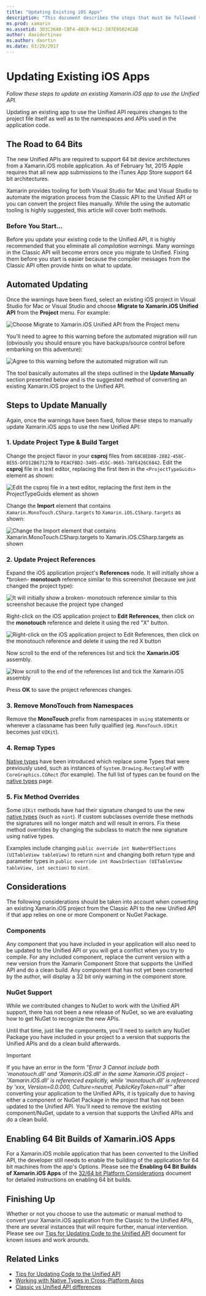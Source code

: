 ```yaml
---
title: "Updating Existing iOS Apps"
description: "This document describes the steps that must be followed to update a Xamarin.iOS app from the Classic API to the Unified API."
ms.prod: xamarin
ms.assetid: 303C36A8-CBF4-48C0-9412-387E95024CAB
author: davidortinau
ms.author: daortin
ms.date: 03/29/2017
---
```


# Updating Existing iOS Apps

_Follow these steps to update an existing Xamarin.iOS app to use the Unified API._

Updating an existing app to use the Unified API requires changes to the project file itself as well as to the namespaces and APIs used in the application code.

## The Road to 64 Bits

The new Unified APIs are required to support 64 bit device architectures from a Xamarin.iOS mobile application. As of February 1st, 2015 Apple requires that all new app submissions to the iTunes App Store support 64 bit architectures.

Xamarin provides tooling for both Visual Studio for Mac and Visual Studio to automate the migration process from the Classic API to the Unified API or you can convert the project files manually. While the using the automatic tooling is highly suggested, this article will cover both methods.

### Before You Start...

Before you update your existing code to the Unified API, it is highly recommended that you eliminate all *compilation warnings*. Many *warnings* in the Classic API will become errors once you migrate to Unified. Fixing them before you start is easier because the compiler messages from the Classic API often provide hints on what to update.

## Automated Updating

Once the warnings have been fixed, select an existing iOS project in Visual Studio for Mac or Visual Studio and choose **Migrate to Xamarin.iOS Unified API** from the **Project** menu. For example:

![](updating-ios-apps-images/beta-tool1.png "Choose Migrate to Xamarin.iOS Unified API from the Project menu")

You'll need to agree to this warning before the automated migration will run (obviously you should ensure you have backups/source control before embarking on this adventure):

![](updating-ios-apps-images/beta-tool2.png "Agree to this warning before the automated migration will run")

The tool basically automates all the steps outlined in the **Update Manually** section presented below and is the suggested method of converting an existing Xamarin.iOS project to the Unified API.

## Steps to Update Manually

Again, once the warnings have been fixed, follow these steps to manually update Xamarin.iOS apps to use the new Unified API:

### 1. Update Project Type & Build Target

Change the project flavor in your **csproj** files from `6BC8ED88-2882-458C-8E55-DFD12B67127B` to `FEACFBD2-3405-455C-9665-78FE426C6842`. Edit the **csproj** file in a text editor, replacing the first item in the `<ProjectTypeGuids>` element as shown:

![](updating-ios-apps-images/csproj.png "Edit the csproj file in a text editor, replacing the first item in the ProjectTypeGuids element as shown")

Change the **Import** element that contains `Xamarin.MonoTouch.CSharp.targets` to `Xamarin.iOS.CSharp.targets` as shown:

![](updating-ios-apps-images/csproj2.png "Change the Import element that contains Xamarin.MonoTouch.CSharp.targets to Xamarin.iOS.CSharp.targets as shown")

### 2. Update Project References

Expand the iOS application project's **References** node. It will initially show a *broken- **monotouch** reference similar to this screenshot (because we just changed the project type):

![](updating-ios-apps-images/references.png "It will initially show a broken- monotouch reference similar to this screenshot because the project type changed")

Right-click on the iOS application project to **Edit References**, then click on the **monotouch** reference and delete it using the red "X" button.

![](updating-ios-apps-images/references-delete-monotouch-sml.png "Right-click on the iOS application project to Edit References, then click on the monotouch reference and delete it using the red X button")

Now scroll to the end of the references list and tick the **Xamarin.iOS** assembly.

![](updating-ios-apps-images/references-add-xamarinios-sml.png "Now scroll to the end of the references list and tick the Xamarin.iOS assembly")

Press **OK** to save the project references changes.

### 3. Remove MonoTouch from Namespaces

Remove the **MonoTouch** prefix from namespaces in `using` statements or wherever a classname has been fully qualified (eg. `MonoTouch.UIKit` becomes just `UIKit`).

### 4. Remap Types

[Native types](~/cross-platform/macios/nativetypes.md) have been introduced which replace some Types that were previously used, such as instances of `System.Drawing.RectangleF` with `CoreGraphics.CGRect` (for example). The full list of types can be found on the [native types](~/cross-platform/macios/nativetypes.md) page.

### 5. Fix Method Overrides

Some `UIKit` methods have had their signature changed to use the new [native types](~/cross-platform/macios/nativetypes.md) (such as `nint`). If custom subclasses override these methods the signatures will no longer match and will result in errors. Fix these method overrides by changing the subclass to match the new signature using native types.

Examples include changing `public override int NumberOfSections (UITableView tableView)` to return `nint` and changing both return type and parameter types in `public override int RowsInSection (UITableView tableView, int section)` to `nint`.

## Considerations

The following considerations should be taken into account when converting an existing Xamarin.iOS project from the Classic API to the new Unified API if that app relies on one or more Component or NuGet Package.

### Components

Any component that you have included in your application will also need to be updated to the Unified API or you will get a conflict when you try to compile. For any included component, replace the current version with a new version from the Xamarin Component Store that supports the Unified API and do a clean build. Any component that has not yet been converted by the author, will display a 32 bit only warning in the component store.

### NuGet Support

While we contributed changes to NuGet to work with the Unified API support, there has not been a new release of NuGet, so we are evaluating how to get NuGet to recognize the new APIs.

Until that time, just like the components, you'll need to switch any NuGet Package you have included in your project to a version that supports the Unified APIs and do a clean build afterwards.

> [!IMPORTANT]
> If you have an error in the form _"Error 3 Cannot include both 'monotouch.dll' and 'Xamarin.iOS.dll' in the same Xamarin.iOS project - 'Xamarin.iOS.dll' is referenced explicitly, while 'monotouch.dll' is referenced by 'xxx, Version=0.0.000, Culture=neutral, PublicKeyToken=null'"_ after converting your application to the Unified APIs, it is typically due to having either a component or NuGet Package in the project that has not been updated to the Unified API. You'll need to remove the existing component/NuGet, update to a version that supports the Unified APIs and do a clean build.

## Enabling 64 Bit Builds of Xamarin.iOS Apps

For a Xamarin.iOS mobile application that has been converted to the Unified API, the developer still needs to enable the building of the application for 64 bit machines from the app's Options. Please see the **Enabling 64 Bit Builds of Xamarin.iOS Apps** of the [32/64 bit Platform Considerations](~/cross-platform/macios/32-and-64/index.md#enable-64) document for detailed instructions on enabling 64 bit builds.

## Finishing Up

Whether or not you choose to use the automatic or manual method to convert your Xamarin.iOS application from the Classic to the Unified APIs, there are several instances that will require further, manual intervention. Please see our [Tips for Updating Code to the Unified API](~/cross-platform/macios/unified/updating-tips.md) document for known issues and work arounds.

## Related Links

- [Tips for Updating Code to the Unified API](~/cross-platform/macios/unified/updating-tips.md)
- [Working with Native Types in Cross-Platform Apps](~/cross-platform/macios/native-types-cross-platform.md)
- [Classic vs Unified API differences](https://github.com/xamarin/release-notes-archive/blob/master/release-notes/ios/api_changes/classic-vs-unified-8.6.0/index.md)
